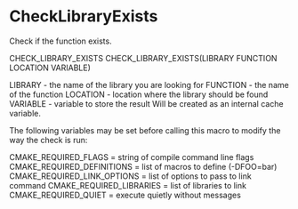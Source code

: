  

# CheckLibraryExists  
Check if the function exists.  



CHECK_LIBRARY_EXISTS
CHECK_LIBRARY_EXISTS(LIBRARY FUNCTION LOCATION VARIABLE)


LIBRARY  - the name of the library you are looking for
FUNCTION - the name of the function
LOCATION - location where the library should be found
VARIABLE - variable to store the result
           Will be created as an internal cache variable.


  

The following variables may be set before calling this macro to modify
the way the check is run:  

CMAKE_REQUIRED_FLAGS = string of compile command line flags
CMAKE_REQUIRED_DEFINITIONS = list of macros to define (-DFOO=bar)
CMAKE_REQUIRED_LINK_OPTIONS = list of options to pass to link command
CMAKE_REQUIRED_LIBRARIES = list of libraries to link
CMAKE_REQUIRED_QUIET = execute quietly without messages

  


